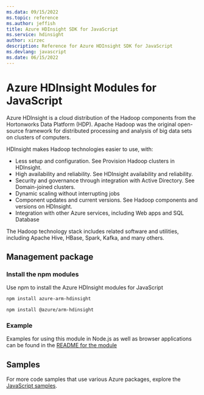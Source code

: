 ```yaml
---
ms.data: 09/15/2022
ms.topic: reference
ms.author: jeffish
title: Azure HDInsight SDK for JavaScript
ms.service: hdinsight
author: xirzec
description: Reference for Azure HDInsight SDK for JavaScript
ms.devlang: javascript
ms.date: 06/15/2022
---
```

# Azure HDInsight Modules for JavaScript

Azure HDInsight is a cloud distribution of the Hadoop components from the Hortonworks Data Platform (HDP). Apache Hadoop was the original open-source framework for distributed processing and analysis of big data sets on clusters of computers.

HDInsight makes Hadoop technologies easier to use, with:
- Less setup and configuration. See Provision Hadoop clusters in HDInsight.
- High availability and reliability. See HDInsight availability and reliability.
- Security and governance through integration with Active Directory. See Domain-joined clusters.
- Dynamic scaling without interrupting jobs
- Component updates and current versions. See Hadoop components and versions on HDInsight.
- Integration with other Azure services, including Web apps and SQL Database

The Hadoop technology stack includes related software and utilities, including Apache Hive, HBase, Spark, Kafka, and many others. 

## Management package

### Install the npm modules

Use npm to install the Azure HDInsight modules for JavaScript

```bash
npm install azure-arm-hdinsight
```

```bash
npm install @azure/arm-hdinsight
```

### Example 

Examples for using this module in Node.js as well as browser applications can be found in the [README for the module](https://www.npmjs.com/package/@azure/arm-hdinsight)

## Samples

For more code samples that use various Azure packages, explore the [JavaScript samples](https://docs.microsoft.com/samples/browse/?languages=javascript).